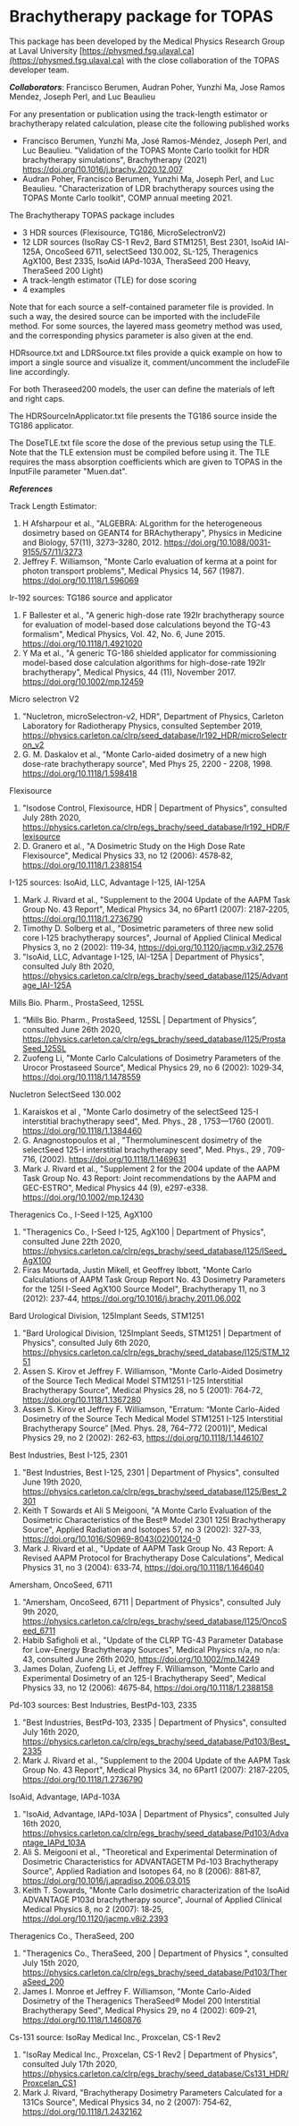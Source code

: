# Brachytherapy package for TOPAS

This package has been developed by the Medical Physics Research Group at Laval University [https://physmed.fsg.ulaval.ca](https://physmed.fsg.ulaval.ca) with the close collaboration of the TOPAS developer team.

***Collaborators***: Francisco Berumen, Audran Poher, Yunzhi Ma, Jose Ramos Mendez, Joseph Perl, and Luc Beaulieu

For any presentation or publication using the track-length estimator or brachytherapy related calculation, please cite the following published works
- Francisco Berumen, Yunzhi Ma, José Ramos-Méndez, Joseph Perl, and Luc Beaulieu. "Validation of the TOPAS Monte Carlo toolkit for HDR brachytherapy simulations", Brachytherapy (2021) https://doi.org/10.1016/j.brachy.2020.12.007
- Audran Poher, Francisco Berumen, Yunzhi Ma, Joseph Perl, and Luc Beaulieu. "Characterization of LDR brachytherapy sources using the TOPAS Monte Carlo toolkit", COMP annual meeting 2021.

The Brachytherapy TOPAS package includes
- 3 HDR sources (Flexisource, TG186, MicroSelectronV2)
- 12 LDR sources (IsoRay CS-1 Rev2, Bard STM1251, Best 2301, IsoAid IAI-125A, OncoSeed 6711, selectSeed 130.002, SL-125, Theragenics AgX100, Best 2335, IsoAid IAPd-103A, TheraSeed 200 Heavy, TheraSeed 200 Light)
- A track-length estimator (TLE) for dose scoring
- 4 examples

Note that for each source a self-contained parameter file is provided. In such a way, the desired source can be imported with the includeFile method. For some sources, the layered mass geometry method was used, and the corresponding physics parameter is also given at the end.

HDRsource.txt and LDRSource.txt files provide a quick example on how to import a single source and visualize it, comment/uncomment the includeFile line accordingly.

For both Theraseed200 models, the user can define the materials of left and right caps.

The HDRSourceInApplicator.txt file presents the TG186 source inside the TG186 applicator. 

The DoseTLE.txt file score the dose of the previous setup using the TLE. Note that the TLE extension must be compiled before using it. The TLE requires the mass absorption coefficients which are given to TOPAS in the InputFile parameter "Muen.dat". 

***References***

Track Length Estimator:
1.	H Afsharpour et al., "ALGEBRA: ALgorithm for the heterogeneous dosimetry based on GEANT4 for BRAchytherapy", Physics in Medicine and Biology, 57(11), 3273–3280, 2012. https://doi.org/10.1088/0031-9155/57/11/3273
2.	Jeffrey F. Williamson, "Monte Carlo evaluation of kerma at a point for photon transport problems", Medical Physics 14, 567 (1987). https://doi.org/10.1118/1.596069

Ir-192 sources:
TG186 source and applicator
1.	F Ballester et al., "A generic high-dose rate 192Ir brachytherapy source for evaluation of model-based dose calculations beyond the TG-43 formalism", Medical Physics, Vol. 42, No. 6, June 2015. https://doi.org/10.1118/1.4921020 
2.	Y Ma et al., "A generic TG-186 shielded applicator for commissioning model-based dose calculation algorithms for high-dose-rate 192Ir brachytherapy", Medical Physics, 44 (11), November 2017. https://doi.org/10.1002/mp.12459 

Micro selectron V2
1.	"Nucletron, microSelectron-v2, HDR", Department of Physics, Carleton Laboratory for Radiotherapy Physics, consulted September 2019, https://physics.carleton.ca/clrp/seed_database/Ir192_HDR/microSelectron_v2 
2.	G. M. Daskalov et al., "Monte Carlo-aided dosimetry of a new high dose-rate brachytherapy source", Med Phys 25, 2200 - 2208, 1998. https://doi.org/10.1118/1.598418 

Flexisource
1.	"Isodose Control, Flexisource, HDR | Department of Physics", consulted July 28th 2020, https://physics.carleton.ca/clrp/egs_brachy/seed_database/Ir192_HDR/Flexisource
2.	D. Granero et al., "A Dosimetric Study on the High Dose Rate Flexisource", Medical Physics 33, no 12 (2006): 4578‑82, https://doi.org/10.1118/1.2388154

I-125 sources:
IsoAid, LLC, Advantage I-125, IAI-125A
1.	Mark J. Rivard et al., "Supplement to the 2004 Update of the AAPM Task Group No. 43 Report", Medical Physics 34, no 6Part1 (2007): 2187‑2205, https://doi.org/10.1118/1.2736790
2.	Timothy D. Solberg et al., "Dosimetric parameters of three new solid core I‐125 brachytherapy sources", Journal of Applied Clinical Medical Physics 3, no 2 (2002): 119‑34, https://doi.org/10.1120/jacmp.v3i2.2576
3.	"IsoAid, LLC, Advantage I-125, IAI-125A | Department of Physics", consulted July 8th 2020, https://physics.carleton.ca/clrp/egs_brachy/seed_database/I125/Advantage_IAI-125A

Mills Bio. Pharm., ProstaSeed, 125SL
1.	“Mills Bio. Pharm., ProstaSeed, 125SL | Department of Physics”, consulted June 26th 2020, https://physics.carleton.ca/clrp/egs_brachy/seed_database/I125/ProstaSeed_125SL
2.	Zuofeng Li, "Monte Carlo Calculations of Dosimetry Parameters of the Urocor Prostaseed Source", Medical Physics 29, no 6 (2002): 1029‑34, https://doi.org/10.1118/1.1478559

Nucletron SelectSeed 130.002
1.	Karaiskos et al , "Monte Carlo dosimetry of the selectSeed 125-I interstitial brachytherapy seed", Med. Phys., 28 , 1753—1760 (2001). https://doi.org/10.1118/1.1384460 
2.	G. Anagnostopoulos et al , "Thermoluminescent dosimetry of the selectSeed 125-I interstitial brachytherapy seed", Med. Phys., 29 , 709-716, (2002). https://doi.org/10.1118/1.1469631 
3.	Mark J. Rivard et al., "Supplement 2 for the 2004 update of the AAPM Task Group No. 43 Report: Joint recommendations by the AAPM and GEC-ESTRO", Medical Physics 44 (9), e297-e338. https://doi.org/10.1002/mp.12430 

Theragenics Co., I-Seed I-125, AgX100
1.	"Theragenics Co., I-Seed I-125, AgX100 | Department of Physics", consulted June 22th 2020, https://physics.carleton.ca/clrp/egs_brachy/seed_database/I125/ISeed_AgX100
2.	Firas Mourtada, Justin Mikell, et Geoffrey Ibbott, "Monte Carlo Calculations of AAPM Task Group Report No. 43 Dosimetry Parameters for the 125I I-Seed AgX100 Source Model", Brachytherapy 11, no 3 (2012): 237‑44, https://doi.org/10.1016/j.brachy.2011.06.002 

Bard Urological Division, 125Implant Seeds, STM1251
1.	"Bard Urological Division, 125Implant Seeds, STM1251 | Department of Physics", consulted July 6th 2020, https://physics.carleton.ca/clrp/egs_brachy/seed_database/I125/STM_1251
2.	Assen S. Kirov et Jeffrey F. Williamson, "Monte Carlo-Aided Dosimetry of the Source Tech Medical Model STM1251 I-125 Interstitial Brachytherapy Source", Medical Physics 28, no 5 (2001): 764‑72, https://doi.org/10.1118/1.1367280
3.	Assen S. Kirov et Jeffrey F. Williamson, "Erratum: “Monte Carlo-Aided Dosimetry of the Source Tech Medical Model STM1251 I-125 Interstitial Brachytherapy Source” [Med. Phys. 28, 764–772 (2001)]", Medical Physics 29, no 2 (2002): 262‑63, https://doi.org/10.1118/1.1446107

Best Industries, Best I-125, 2301
1.	"Best Industries, Best I-125, 2301 | Department of Physics", consulted June 19th 2020, https://physics.carleton.ca/clrp/egs_brachy/seed_database/I125/Best_2301 
2.	Keith T Sowards et Ali S Meigooni, "A Monte Carlo Evaluation of the Dosimetric Characteristics of the Best® Model 2301 125I Brachytherapy Source", Applied Radiation and Isotopes 57, no 3 (2002): 327‑33, https://doi.org/10.1016/S0969-8043(02)00124-0
3.	Mark J. Rivard et al., "Update of AAPM Task Group No. 43 Report: A Revised AAPM Protocol for Brachytherapy Dose Calculations", Medical Physics 31, no 3 (2004): 633‑74, https://doi.org/10.1118/1.1646040

Amersham, OncoSeed, 6711
1.	"Amersham, OncoSeed, 6711 | Department of Physics", consulted July 9th 2020, https://physics.carleton.ca/clrp/egs_brachy/seed_database/I125/OncoSeed_6711
2.	Habib Safigholi et al., "Update of the CLRP TG-43 Parameter Database for Low-Energy Brachytherapy Sources", Medical Physics n/a, no n/a: 43, consulted June 26th 2020, https://doi.org/10.1002/mp.14249
3.	James Dolan, Zuofeng Li, et Jeffrey F. Williamson, "Monte Carlo and Experimental Dosimetry of an 125-I Brachytherapy Seed", Medical Physics 33, no 12 (2006): 4675‑84, https://doi.org/10.1118/1.2388158

Pd-103 sources:
Best Industries, BestPd-103, 2335
1.	"Best Industries, BestPd-103, 2335 | Department of Physics", consulted July 16th 2020, https://physics.carleton.ca/clrp/egs_brachy/seed_database/Pd103/Best_2335
2.	Mark J. Rivard et al., "Supplement to the 2004 Update of the AAPM Task Group No. 43 Report", Medical Physics 34, no 6Part1 (2007): 2187‑2205, https://doi.org/10.1118/1.2736790

IsoAid, Advantage, IAPd-103A
1.	"IsoAid, Advantage, IAPd-103A | Department of Physics", consulted July 16th 2020, https://physics.carleton.ca/clrp/egs_brachy/seed_database/Pd103/Advantage_IAPd_103A
2.	Ali S. Meigooni et al., "Theoretical and Experimental Determination of Dosimetric Characteristics for ADVANTAGETM Pd-103 Brachytherapy Source", Applied Radiation and Isotopes 64, no 8 (2006): 881‑87, https://doi.org/10.1016/j.apradiso.2006.03.015
3.	Keith T. Sowards, "Monte Carlo dosimetric characterization of the IsoAid ADVANTAGE P103d brachytherapy source", Journal of Applied Clinical Medical Physics 8, no 2 (2007): 18‑25, https://doi.org/10.1120/jacmp.v8i2.2393

Theragenics Co., TheraSeed, 200
1.	"Theragenics Co., TheraSeed, 200 | Department of Physics ", consulted July 15th 2020, https://physics.carleton.ca/clrp/egs_brachy/seed_database/Pd103/TheraSeed_200
2.	James I. Monroe et Jeffrey F. Williamson, "Monte Carlo-Aided Dosimetry of the Theragenics TheraSeed® Model 200 Interstitial Brachytherapy Seed", Medical Physics 29, no 4 (2002): 609‑21, https://doi.org/10.1118/1.1460876

Cs-131 source: 
IsoRay Medical Inc., Proxcelan, CS-1 Rev2
1.	"IsoRay Medical Inc., Proxcelan, CS-1 Rev2 | Department of Physics", consulted July 17th 2020, https://physics.carleton.ca/clrp/egs_brachy/seed_database/Cs131_HDR/Proxcelan_CS1
2.	Mark J. Rivard, "Brachytherapy Dosimetry Parameters Calculated for a 131Cs Source", Medical Physics 34, no 2 (2007): 754‑62, https://doi.org/10.1118/1.2432162 
